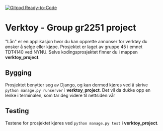 [![Gitpod Ready-to-Code](https://img.shields.io/badge/Gitpod-Ready--to--Code-blue?logo=gitpod)](https://gitpod.stud.ntnu.no/#https://gitlab.stud.idi.ntnu.no/it1901/groups-2022/gr2251/gr2251.git)

# Verktoy - Group gr2251 project

"Lån" er en applikasjon hvor du kan opprette annonser for verktøy du ønsker å selge eller kjøpe. Prosjektet er laget av gruppe 45 i emnet TDT4140 ved NYNU. Selve kodingsprosjektet finner du i mappen **verktoy_project**.

## Bygging

Prosjektet benytter seg av Django, og kan dermed kjøres ved å skrive `python manage.py runserver` i **verktoy_project**. Det vil da dukke opp en lenke i terminalen, som tar deg videre til nettsiden vår

## Testing

Testene for prosjektet kjøres ved `python manage.py test` i **verktoy_project**.


